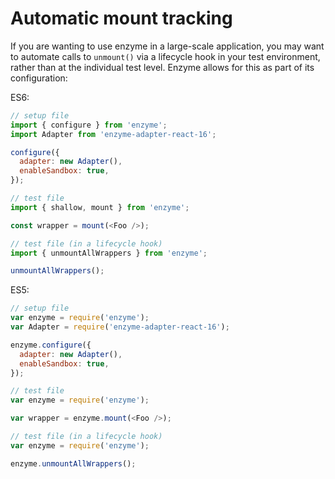 # Automatic mount tracking

If you are wanting to use enzyme in a large-scale application, you may want to automate
calls to `unmount()` via a lifecycle hook in your test environment, rather than at the
individual test level. Enzyme allows for this as part of its configuration:

ES6:
```js
// setup file
import { configure } from 'enzyme';
import Adapter from 'enzyme-adapter-react-16';

configure({
  adapter: new Adapter(),
  enableSandbox: true,
});
```

```js
// test file
import { shallow, mount } from 'enzyme';

const wrapper = mount(<Foo />);
```

```js
// test file (in a lifecycle hook)
import { unmountAllWrappers } from 'enzyme';

unmountAllWrappers();
```

ES5:
<!-- eslint no-var: 0 -->
```js
// setup file
var enzyme = require('enzyme');
var Adapter = require('enzyme-adapter-react-16');

enzyme.configure({
  adapter: new Adapter(),
  enableSandbox: true,
});
```

<!-- eslint no-var: 0 -->
```js
// test file
var enzyme = require('enzyme');

var wrapper = enzyme.mount(<Foo />);
```

<!-- eslint no-var: 0 -->
```js
// test file (in a lifecycle hook)
var enzyme = require('enzyme');

enzyme.unmountAllWrappers();
```
